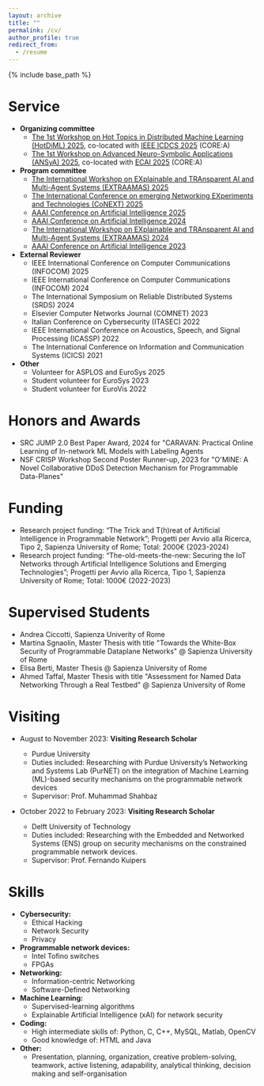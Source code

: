 ```yaml
---
layout: archive
title: ""
permalink: /cv/
author_profile: true
redirect_from:
  - /resume
---
```


{% include base_path %}

Service 
======
* **Organizing committee**
    * [The 1st Workshop on Hot Topics in Distributed Machine Learning (HotDiML) 2025](https://hotdiml.github.io/HotDiML2025/), co-located with [IEEE ICDCS 2025](https://icdcs2025.icdcs.org) (CORE:A)
    * [The 1st Workshop on Advanced Neuro-Symbolic Applications (ANSyA) 2025](https://ansya-workshop.github.io/2025/), co-located with [ECAI 2025](https://ecai2025.org) (CORE:A)
* **Program committee**
    * [The International Workshop on EXplainable and TRAnsparent AI and Multi-Agent Systems (EXTRAAMAS) 2025](https://extraamas.ehealth.hevs.ch/organization.html)
    * [The  International Conference on emerging Networking EXperiments and Technologies (CoNEXT) 2025](https://conferences.sigcomm.org/co-next/2025/#!/home)
    * [AAAI Conference on Artificial Intelligence 2025](https://aaai.org/conference/aaai/aaai-25/)
    * [AAAI Conference on Artificial Intelligence 2024](https://aaai.org/conference/aaai/aaai-24/)
    * [The International Workshop on EXplainable and TRAnsparent AI and Multi-Agent Systems (EXTRAAMAS) 2024](https://extraamas.ehealth.hevs.ch/index.html)
    * [AAAI Conference on Artificial Intelligence 2023](https://aaai-23.aaai.org)
* **External Reviewer**
    * IEEE International Conference on Computer Communications (INFOCOM) 2025
    * IEEE International Conference on Computer Communications (INFOCOM) 2024
    * The International Symposium on Reliable Distributed Systems (SRDS) 2024
    * Elsevier Computer Networks Journal (COMNET) 2023
    * Italian Conference on Cybersecurity (ITASEC) 2022
    * IEEE International Conference on Acoustics, Speech, and Signal Processing​ (ICASSP) 2022
    * The International Conference on Information and Communication Systems (ICICS) 2021
 * **Other**
    * Volunteer for ASPLOS and EuroSys 2025
    * Student volunteer for EuroSys 2023
    * Student volunteer for EuroVis 2022


Honors and Awards
======
* SRC JUMP 2.0 Best Paper Award, 2024 for "CARAVAN: Practical Online Learning of In-network ML Models with Labeling Agents
* NSF CRISP Workshop Second Poster Runner-up, 2023 for "O'MINE: A Novel Collaborative DDoS Detection Mechanism for Programmable Data-Planes"


Funding
======
* Research project funding: “The Trick and T(h)reat of Artificial Intelligence in Programmable Network”; Progetti per Avvio alla Ricerca, Tipo 2, Sapienza University of Rome; Total: 2000€ (2023-2024)
* Research project funding: “The-old-meets-the-new: Securing the IoT Networks through Artificial Intelligence Solutions and Emerging Technologies”; Progetti per Avvio alla Ricerca, Tipo 1, Sapienza University of Rome; Total: 1000€ (2022-2023)


Supervised Students
======
* Andrea Ciccotti, Sapienza Univerity of Rome
* Martina Sgnaolin, Master Thesis with title "Towards the White-Box Security of Programmable Dataplane Networks" @ Sapienza University of Rome
* Elisa Berti, Master Thesis @ Sapienza University of Rome
* Ahmed Taffal, Master Thesis with title "Assessment for Named Data Networking Through a Real Testbed" @ Sapienza University of Rome


Visiting
======
* August to November 2023: **Visiting Research Scholar**
  * Purdue University
  * Duties included: Researching with Purdue University’s Networking and Systems Lab (PurNET) on the integration of Machine Learning (ML)-based security mechanisms on the programmable network devices
  * Supervisor: Prof. Muhammad Shahbaz

* October 2022 to February 2023: **Visiting Research Scholar**
  * Delft University of Technology
  * Duties included: Researching with the Embedded and Networked Systems (ENS) group on security mechanisms on the constrained programmable
    network devices.    
  * Supervisor: Prof. Fernando Kuipers

  
Skills
======
* **Cybersecurity:**
  * Ethical Hacking
  * Network Security
  * Privacy
* **Programmable network devices:**
  * Intel Tofino switches
  * FPGAs
* **Networking:**
  * Information-centric Networking
  * Software-Defined Networking
* **Machine Learning:**
  * Supervised-learning algorithms
  * Explainable Artificial Intelligence (xAI) for network security
* **Coding:**
  * High intermediate skills of: Python, C, C++, MySQL, Matlab, OpenCV
  * Good knowledge of: HTML and Java 
* **Other:**
  * Presentation, planning, organization, creative problem-solving, teamwork, active listening, adapability, analytical thinking, decision making and self-organisation

